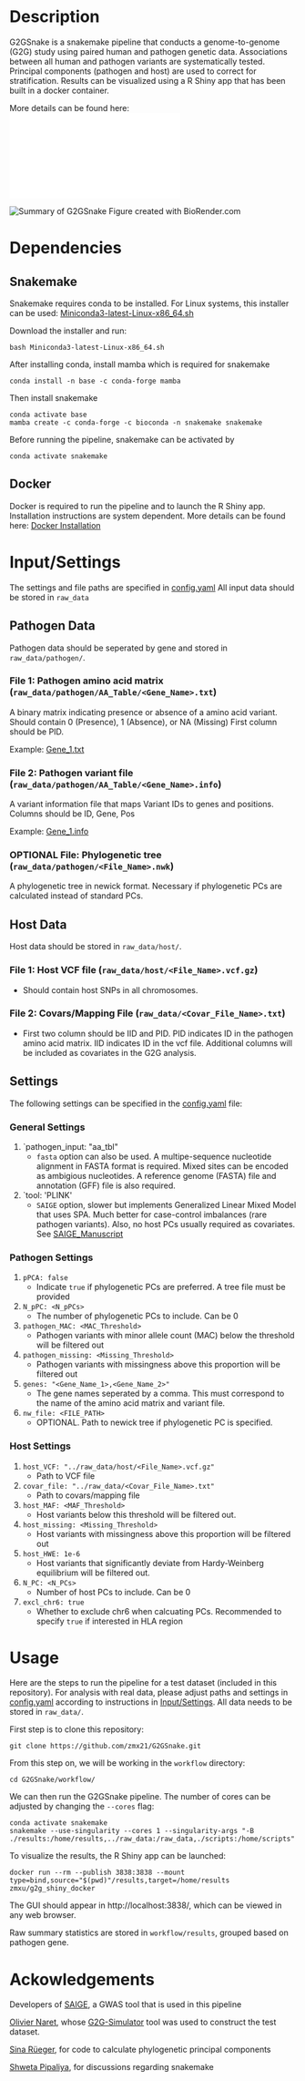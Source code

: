 # Description
G2GSnake is a snakemake pipeline that conducts a genome-to-genome (G2G) study using paired human and pathogen genetic data. Associations between all human and pathogen variants are systematically tested. Principal components (pathogen and host) are used to correct for stratification. Results can be visualized using a R Shiny app that has been built in a docker container. 

More details can be found here: ![TODO Publication](Publication.pdf)

![Summary of G2GSnake](G2GSnake_Pipeline.png)
Figure created with BioRender.com
# Dependencies
## Snakemake
Snakemake requires conda to be installed. For Linux systems, this installer can be used: [Miniconda3-latest-Linux-x86_64.sh](https://docs.conda.io/projects/conda/en/latest/user-guide/install/linux.html) 

Download the installer and run:
```
bash Miniconda3-latest-Linux-x86_64.sh
```
After installing conda, install mamba which is required for snakemake
```
conda install -n base -c conda-forge mamba
```
Then install snakemake
```
conda activate base
mamba create -c conda-forge -c bioconda -n snakemake snakemake
```
Before running the pipeline, snakemake can be activated by 
```
conda activate snakemake
```

## Docker
Docker is required to run the pipeline and to launch the R Shiny app. Installation instructions are system dependent. More details can be found here: [Docker Installation](https://docs.docker.com/engine/install/)

# Input/Settings
The settings and file paths are specified in [config.yaml](config/config.yaml)
All input data should be stored in `raw_data`

## Pathogen Data
Pathogen data should be seperated by gene and stored in `raw_data/pathogen/`.

### File 1: Pathogen amino acid matrix (`raw_data/pathogen/AA_Table/<Gene_Name>.txt`)
A binary matrix indicating presence or absence of a amino acid variant. Should contain 0 (Presence), 1 (Absence), or NA (Missing)
First column should be PID. 

Example: [Gene_1.txt](raw_data/pathogen/AA_Table/Gene_1.txt)

### File 2: Pathogen variant file (`raw_data/pathogen/AA_Table/<Gene_Name>.info`)
A variant information file that maps Variant IDs to genes and positions. 
Columns should be ID, Gene, Pos

Example: [Gene_1.info](raw_data/pathogen/AA_Table/Gene_1.info)

### OPTIONAL File: Phylogenetic tree (`raw_data/pathogen/<File_Name>.nwk`)
A phylogenetic tree in newick format. Necessary if phylogenetic PCs are calculated instead of standard PCs. 

## Host Data
Host data should be stored in `raw_data/host/`.

### File 1: Host VCF file (`raw_data/host/<File_Name>.vcf.gz`)
   * Should contain host SNPs in all chromosomes. 
### File 2: Covars/Mapping File (`raw_data/<Covar_File_Name>.txt`)
   * First two column should be IID and PID. PID indicates ID in the pathogen amino acid matrix. IID indicates ID in the vcf file. Additional columns will be included as covariates in the G2G analysis. 

## Settings
The following settings can be specified in the [config.yaml](config/config.yaml) file:
### General Settings
1. `pathogen_input: "aa_tbl"
   * `fasta` option can also be used. A multipe-sequence nucleotide alignment in FASTA format is required. Mixed sites can be encoded as ambigious nucleotides. A reference genome (FASTA) file and annotation (GFF) file is also required. 
2. `tool: 'PLINK'
   * `SAIGE` option, slower but implements Generalized Linear Mixed Model that uses SPA. Much better for case-control imbalances (rare pathogen variants). Also, no host PCs usually required as covariates. See [SAIGE_Manuscript](https://doi.org/10.1038/s41588-018-0184-y)
### Pathogen Settings
1. `pPCA: false` 
   * Indicate `true` if phylogenetic PCs are preferred. A tree file must be provided
2. `N_pPC: <N_pPCs>`
   * The number of phylogenetic PCs to include. Can be 0
3. `pathogen_MAC: <MAC_Threshold>`
   * Pathogen variants with minor allele count (MAC) below the threshold will be filtered out 
4. `pathogen_missing: <Missing_Threshold>`
   * Pathogen variants with missingness above this proportion will be filtered out 
5. `genes: "<Gene_Name_1>,<Gene_Name_2>"`
   * The gene names seperated by a comma. This must correspond to the name of the amino acid matrix and variant file. 
6. `nw_file: <FILE_PATH>`
   * OPTIONAL. Path to newick tree if phylogenetic PC is specified. 
### Host Settings
1. `host_VCF: "../raw_data/host/<File_Name>.vcf.gz"`
   * Path to VCF file
3. `covar_file: "../raw_data/<Covar_File_Name>.txt"`
   * Path to covars/mapping file
5. `host_MAF: <MAF_Threshold>`
   * Host variants below this threshold will be filtered out. 
6. `host_missing: <Missing_Threshold>`
   * Host variants with missingness above this proportion will be filtered out 
7. `host_HWE: 1e-6`
   * Host variants that significantly deviate from Hardy-Weinberg equilibrium will be filtered out.  
8. `N_PC: <N_PCs>`
   * Number of host PCs to include. Can be 0
9. `excl_chr6: true`
   * Whether to exclude chr6 when calcuating PCs. Recommended to specify `true` if interested in HLA region

# Usage
Here are the steps to run the pipeline for a test dataset (included in this repository). For analysis with real data, please adjust paths and settings in [config.yaml](config/config.yaml) according to instructions in [Input/Settings](Input/Settings). All data needs to be stored in `raw_data/`. 

First step is to clone this repository:
```
git clone https://github.com/zmx21/G2GSnake.git
```
From this step on, we will be working in the `workflow` directory:
```
cd G2GSnake/workflow/
```
We can then run the G2GSnake pipeline. The number of cores can be adjusted by changing the `--cores` flag: 
```
conda activate snakemake
snakemake --use-singularity --cores 1 --singularity-args "-B ./results:/home/results,../raw_data:/raw_data,./scripts:/home/scripts"
```
To visualize the results, the R Shiny app can be launched: 
```
docker run --rm --publish 3838:3838 --mount type=bind,source="$(pwd)"/results,target=/home/results zmxu/g2g_shiny_docker
```
The GUI should appear in http://localhost:3838/, which can be viewed in any web browser. 

Raw summary statistics are stored in `workflow/results`, grouped based on pathogen gene. 

# Ackowledgements
Developers of [SAIGE](https://github.com/weizhouUMICH/SAIGE), a GWAS tool that is used in this pipeline

[Olivier Naret](https://github.com/onaret), whose [G2G-Simulator](https://github.com/onaret/G2G-Simulator) tool was used to construct the test dataset. 

[Sina Rüeger](https://github.com/sinarueeger), for code to calculate phylogenetic principal components

[Shweta Pipaliya](https://github.com/svpipaliya), for discussions regarding snakemake

